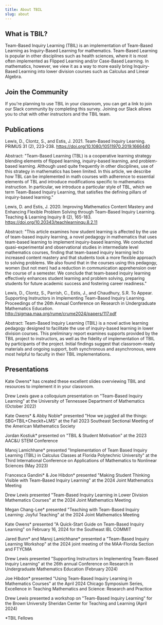 ```yaml
---
title: About TBIL
slug: about
---
```


## What is TBIL?

Team-Based Inquiry Learning (TBIL) is an implementation of Team-Based Learning as Inquiry-Based Learning for mathematics. Team-Based Learning is popular in other disciplines such as health sciences, where it is most often implemented as Flipped Learning and/or Case-Based Learning. In mathematics, however, we view it as a way to more easily bring Inquiry-Based Learning into lower division courses such as Calculus and Linear Algebra.

## Join the Community

If you're planning to use TBIL in your classroom, you can get a link to join our Slack community by completing this survey. Joining our Slack allows you to chat with other instructors and the TBIL team.


## Publications

Lewis, D., Clontz, S., and Estis, J. 2021. Team-Based Inquiry Learning. PRIMUS 31 (2), 223-238. https://doi.org/10.1080/10511970.2019.1666440

Abstract: "Team-Based Learning (TBL) is a cooperative learning strategy blending elements of flipped learning, inquiry-based learning, and problem-based learning. Although used quite frequently in other disciplines, use of this strategy in mathematics has been limited. In this article, we describe how TBL can be implemented in math courses with adherence to essential elements of TBL and introduce modifications specific to mathematics instruction. In particular, we introduce a particular style of TBL, which we term Team-Based Inquiry Learning, that satisfies the defining pillars of inquiry-based learning."


Lewis, D. and Estis, J. 2020. Improving Mathematics Content Mastery and Enhancing Flexible Problem Solving through Team-Based Inquiry Learning. Teaching & Learning Inquiry 8 (2), 165-183. https://doi.org/10.20343/teachlearninqu.8.2.11

Abstract: "This article examines how student learning is affected by the use of team-based inquiry learning, a novel pedagogy in mathematics that uses team-based learning to implement inquiry-based learning. We conducted quasi-experimental and observational studies in intermediate level mathematics courses, finding that team-based inquiry learning led to increased content mastery and that students took a more flexible approach to solving problems. We also found that in the courses using this pedagogy, women (but not men) had a reduction in communication apprehension over the course of a semester. We conclude that team-based inquiry learning effectively enhances student learning and problem solving, preparing students for future academic success and fostering career readiness." 


Lewis, D., Clontz, S., Parrish, C., Estis, J., and Chaudhury, S.R. To Appear. Supporting Instructors in Implementing Team-Based Inquiry Learning. Proceedings of the 26th Annual Conference on Research in Undergraduate Mathematics Education. http://sigmaa.maa.org/rume/crume2024/papers/117.pdf

Abstract: Team-Based Inquiry Learning (TBIL) is a novel active learning pedagogy designed to facilitate the use of inquiry-based learning in lower division courses. This preliminary report examines supports provided by the TBIL project to instructors, as well as the fidelity of implementation of TBIL by participants of the project. Initial findings suggest that classroom-ready materials and ongoing support, both synchronous and asynchronous, were most helpful to faculty in their TBIL implementations.

## Presentations

Kate Owens* has created these excellent slides overviewing TBIL and resources to implement it in your classroom.

Drew Lewis gave a colloquium presentation on "Team-Based Inquiry Learning" at the University of Tennessee Department of Mathematics (October 2022)

Kate Owens* & Abby Noble* presented "How we juggled all the things: SBG+TBIL+CheckIt+LMS" at the Fall 2023 Southeast Sectional Meeting of the American Mathematics Society

Jordan Kostiuk* presented on "TBIL & Student Motivation" at the 2023 AAC&U STEM Conference

Manoj Lamichhane* presented "Implementation of Team Based Inquiry Learning (TBIL) in Calculus Classes at Florida Polytechnic University" at the Third International Conference on Applications of Mathematics to Nonlinear Sciences (May 2023)

Francesca Gandini* & Joe Hibdon* presented "Making Student Thinking Visible with Team-Based Inquiry Learning" at the 2024 Joint Mathematics Meeting 

Drew Lewis presented  "Team-Based Inquiry Learning in Lower Division Mathematics Courses" at the 2024 Joint Mathematics Meeting

Megan Chang-Lee* presented "Teaching with Team-Based Inquiry Learning: Joyful Teaching" at the 2024 Joint Mathematics Meeting 

Kate Owens* presented "A Quick-Start Guide on Team-Based Inquiry Learning"  on February 16, 2024 for the Southeast IBL COMMIT

Jared Bunn* and Manoj Lamichhane* presented a "Team-Based Inquiry Learning Workshop" at the 2024 joint meeting of the MAA-Florida Section and FTYCMA

Drew Lewis presented "Supporting Instructors in Implementing Team-Based Inquiry Learning" at the 26th annual Conference on Research in Undergraduate Mathematics Education (February 2024)

Joe Hibdon* presented "Using Team-Based Inquiry Learning in Mathematics Courses" at the April 2024 Chicago Symposium Series, Excellence in Teaching Mathematics and Science: Research and Practice

Drew Lewis presented a workshop on "Team-Based Inquiry Learning" for the Brown University Sheridan Center for Teaching and Learning (April 2024)


*TBIL Fellows